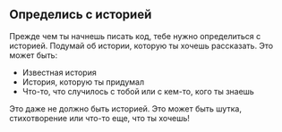 ## Определись с историей

Прежде чем ты начнешь писать код, тебе нужно определиться с историей. Подумай об истории, которую ты хочешь рассказать. Это может быть:

+ Известная история
+ История, которую ты придумал
+ Что-то, что случилось с тобой или с кем-то, кого ты знаешь

Это даже не должно быть историей. Это может быть шутка, стихотворение или что-то еще, что ты хочешь!
